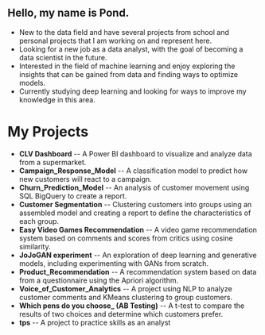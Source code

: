 ## **Hello, my name is Pond.**

- New to the data field and have several projects from school and personal projects that I am working on and represent here. <br/>
- Looking for a new job as a data analyst, with the goal of becoming a data scientist in the future. <br/>
- Interested in the field of machine learning and enjoy exploring the insights that can be gained from data and finding ways to optimize models. <br/>
- Currently studying deep learning and looking for ways to improve my knowledge in this area. <br/>
 
# My Projects
- **CLV Dashboard**
--  A Power BI dashboard to visualize and analyze data from a supermarket. <br/>
- **Campaign_Response_Model**
-- A classification model to predict how new customers will react to a campaign.<br/>
- **Churn_Prediction_Model**
-- An analysis of customer movement using SQL BigQuery to create a report.<br/>
- **Customer Segmentation**
-- Clustering customers into groups using an assembled model and creating a report to define the characteristics of each group.<br/>
- **Easy Video Games Recommendation**
-- A video game recommendation system based on comments and scores from critics using cosine similarity.<br/>
- **JoJoGAN experiment**
-- An exploration of deep learning and generative models, including experimenting with GANs from scratch.<br/>
- **Product_Recommendation**
-- A recommendation system based on data from a questionnaire using the Apriori algorithm. <br/>
- **Voice_of_Customer_Analytics**
-- A project using NLP to analyze customer comments and KMeans clustering to group customers. <br/>
- **Which pens do you choose_ (AB Testing)**
-- A t-test to compare the results of two choices and determine which customers prefer.<br/>
- **tps**
-- A project to practice skills as an analyst<br/>
